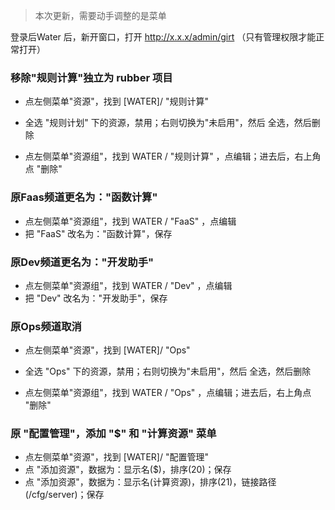 
> 本次更新，需要动手调整的是菜单


登录后Water 后，新开窗口，打开 http://x.x.x/admin/girt （只有管理权限才能正常打开）

### 移除"规则计算"独立为 rubber 项目

* 点左侧菜单"资源"，找到 [WATER]/ "规则计算"
* 全选 "规则计划" 下的资源，禁用；右则切换为"未启用"，然后 全选，然后删除

* 点左侧菜单"资源组"，找到 WATER / "规则计算" ，点编辑；进去后，右上角点 "删除"

### 原Faas频道更名为："函数计算"

* 点左侧菜单"资源组"，找到 WATER / "FaaS" ，点编辑
* 把 "FaaS" 改名为："函数计算"，保存

### 原Dev频道更名为："开发助手"

* 点左侧菜单"资源组"，找到 WATER / "Dev" ，点编辑
* 把 "Dev" 改名为："开发助手"，保存

### 原Ops频道取消

* 点左侧菜单"资源"，找到 [WATER]/ "Ops"
* 全选 "Ops" 下的资源，禁用；右则切换为"未启用"，然后 全选，然后删除

* 点左侧菜单"资源组"，找到 WATER / "Ops" ，点编辑；进去后，右上角点 "删除"


### 原 "配置管理"，添加 "$" 和 "计算资源" 菜单

* 点左侧菜单"资源"，找到 [WATER]/ "配置管理"
* 点 "添加资源"，数据为：显示名($)，排序(20)；保存
* 点 "添加资源"，数据为：显示名(计算资源)，排序(21)，链接路径(/cfg/server)；保存

